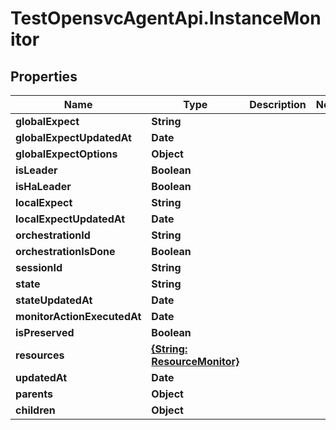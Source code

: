 # TestOpensvcAgentApi.InstanceMonitor

## Properties

Name | Type | Description | Notes
------------ | ------------- | ------------- | -------------
**globalExpect** | **String** |  | 
**globalExpectUpdatedAt** | **Date** |  | 
**globalExpectOptions** | **Object** |  | 
**isLeader** | **Boolean** |  | 
**isHaLeader** | **Boolean** |  | 
**localExpect** | **String** |  | 
**localExpectUpdatedAt** | **Date** |  | 
**orchestrationId** | **String** |  | 
**orchestrationIsDone** | **Boolean** |  | 
**sessionId** | **String** |  | 
**state** | **String** |  | 
**stateUpdatedAt** | **Date** |  | 
**monitorActionExecutedAt** | **Date** |  | 
**isPreserved** | **Boolean** |  | 
**resources** | [**{String: ResourceMonitor}**](ResourceMonitor.md) |  | 
**updatedAt** | **Date** |  | 
**parents** | **Object** |  | 
**children** | **Object** |  | 


